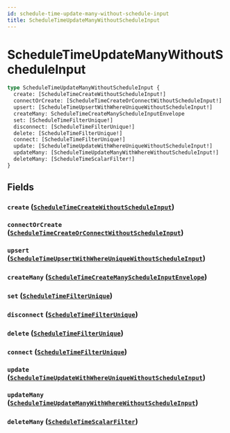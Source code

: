 ```yaml
---
id: schedule-time-update-many-without-schedule-input
title: ScheduleTimeUpdateManyWithoutScheduleInput
---
```


 # ScheduleTimeUpdateManyWithoutScheduleInput





```graphql
type ScheduleTimeUpdateManyWithoutScheduleInput {
  create: [ScheduleTimeCreateWithoutScheduleInput!]
  connectOrCreate: [ScheduleTimeCreateOrConnectWithoutScheduleInput!]
  upsert: [ScheduleTimeUpsertWithWhereUniqueWithoutScheduleInput!]
  createMany: ScheduleTimeCreateManyScheduleInputEnvelope
  set: [ScheduleTimeFilterUnique!]
  disconnect: [ScheduleTimeFilterUnique!]
  delete: [ScheduleTimeFilterUnique!]
  connect: [ScheduleTimeFilterUnique!]
  update: [ScheduleTimeUpdateWithWhereUniqueWithoutScheduleInput!]
  updateMany: [ScheduleTimeUpdateManyWithWhereWithoutScheduleInput!]
  deleteMany: [ScheduleTimeScalarFilter!]
}
```


## Fields

### `create` ([`ScheduleTimeCreateWithoutScheduleInput`](/inputs/schedule-time-create-without-schedule-input))




### `connectOrCreate` ([`ScheduleTimeCreateOrConnectWithoutScheduleInput`](/inputs/schedule-time-create-or-connect-without-schedule-input))




### `upsert` ([`ScheduleTimeUpsertWithWhereUniqueWithoutScheduleInput`](/inputs/schedule-time-upsert-with-where-unique-without-schedule-input))




### `createMany` ([`ScheduleTimeCreateManyScheduleInputEnvelope`](/inputs/schedule-time-create-many-schedule-input-envelope))




### `set` ([`ScheduleTimeFilterUnique`](/inputs/schedule-time-filter-unique))




### `disconnect` ([`ScheduleTimeFilterUnique`](/inputs/schedule-time-filter-unique))




### `delete` ([`ScheduleTimeFilterUnique`](/inputs/schedule-time-filter-unique))




### `connect` ([`ScheduleTimeFilterUnique`](/inputs/schedule-time-filter-unique))




### `update` ([`ScheduleTimeUpdateWithWhereUniqueWithoutScheduleInput`](/inputs/schedule-time-update-with-where-unique-without-schedule-input))




### `updateMany` ([`ScheduleTimeUpdateManyWithWhereWithoutScheduleInput`](/inputs/schedule-time-update-many-with-where-without-schedule-input))




### `deleteMany` ([`ScheduleTimeScalarFilter`](/inputs/schedule-time-scalar-filter))






